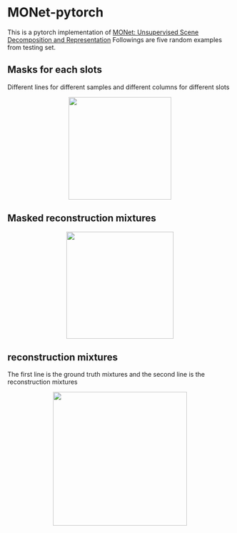 # MONet-pytorch
This is a pytorch implementation of [MONet: Unsupervised Scene Decomposition and Representation](https://arxiv.org/abs/1901.11390)
Followings are five random examples from testing set.

## Masks for each slots 
Different lines for different samples and different columns for different slots
<p align="middle">
  <img src="https://github.com/yueyujiang/pytorch-MONet/blob/master/demo_img/mask.png" width="230" />
</p>  

## Masked reconstruction mixtures
<p align="middle">
  <img src="https://github.com/yueyujiang/pytorch-MONet/blob/master/demo_img/masked_img.png" width="240" />
</p>

## reconstruction mixtures
The first line is the ground truth mixtures and the second line is the reconstruction mixtures
<p align="middle">
  <img src="https://github.com/yueyujiang/pytorch-MONet/blob/master/demo_img/recon_img.png" width="300" />
</p>

